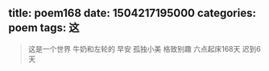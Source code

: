 title: poem168
date: 1504217195000
categories: poem
tags: 这
---
> 这是一个世界
牛奶和左轮的
早安
孤独小美
格致别趣
六点起床168天 迟到6天